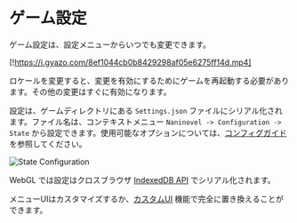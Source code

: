 # ゲーム設定

ゲーム設定は、設定メニューからいつでも変更できます。

[!https://i.gyazo.com/8ef1044cb0b8429298af05e6275ff14d.mp4]

ロケールを変更すると、変更を有効にするためにゲームを再起動する必要があります。その他の変更はすぐに有効になります。

設定は、ゲームディレクトリにある `Settings.json` ファイルにシリアル化されます。ファイル名は、コンテキストメニュー `Naninovel -> Configuration -> State` から設定できます。使用可能なオプションについては、[コンフィグガイド](/ja/guide/configuration#state) を参照してください。

![State Configuration](https://i.gyazo.com/606bb86f6cac2cc2275ca8912f2e6d17.png)

WebGL では設定はクロスブラウザ [IndexedDB API](https://en.wikipedia.org/wiki/Indexed_Database_API) でシリアル化されます。

メニューUIはカスタマイズするか、[カスタムUI](/ja/guide/user-interface#カスタムUI) 機能で完全に置き換えることができます。
